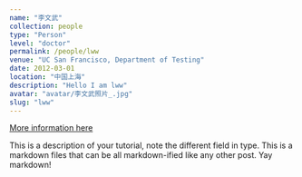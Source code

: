 ```yaml
---
name: "李文武"
collection: people
type: "Person"
level: "doctor"
permalink: /people/lww
venue: "UC San Francisco, Department of Testing"
date: 2012-03-01
location: "中国上海"
description: "Hello I am lww"
avatar: "avatar/李文武照片_.jpg"
slug: "lww"
---
```



[More information here](http://exampleurl.com)

This is a description of your tutorial, note the different field in type. This is a markdown files that can be all markdown-ified like any other post. Yay markdown!